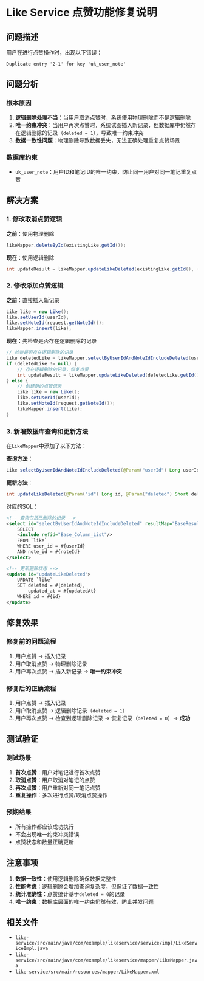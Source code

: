 # Like Service 点赞功能修复说明

## 问题描述

用户在进行点赞操作时，出现以下错误：
```
Duplicate entry '2-1' for key 'uk_user_note'
```

## 问题分析

### 根本原因
1. **逻辑删除处理不当**：当用户取消点赞时，系统使用物理删除而不是逻辑删除
2. **唯一约束冲突**：当用户再次点赞时，系统试图插入新记录，但数据库中仍然存在逻辑删除的记录（`deleted = 1`），导致唯一约束冲突
3. **数据一致性问题**：物理删除导致数据丢失，无法正确处理重复点赞场景

### 数据库约束
- `uk_user_note`：用户ID和笔记ID的唯一约束，防止同一用户对同一笔记重复点赞

## 解决方案

### 1. 修改取消点赞逻辑
**之前**：使用物理删除
```java
likeMapper.deleteById(existingLike.getId());
```

**现在**：使用逻辑删除
```java
int updateResult = likeMapper.updateLikeDeleted(existingLike.getId(), (short) 1, LocalDateTime.now());
```

### 2. 修改添加点赞逻辑
**之前**：直接插入新记录
```java
Like like = new Like();
like.setUserId(userId);
like.setNoteId(request.getNoteId());
likeMapper.insert(like);
```

**现在**：先检查是否存在逻辑删除的记录
```java
// 检查是否存在逻辑删除的记录
Like deletedLike = likeMapper.selectByUserIdAndNoteIdIncludeDeleted(userId, request.getNoteId());
if (deletedLike != null) {
    // 存在逻辑删除的记录，恢复点赞
    int updateResult = likeMapper.updateLikeDeleted(deletedLike.getId(), (short) 0, LocalDateTime.now());
} else {
    // 创建新的点赞记录
    Like like = new Like();
    like.setUserId(userId);
    like.setNoteId(request.getNoteId());
    likeMapper.insert(like);
}
```

### 3. 新增数据库查询和更新方法
在`LikeMapper`中添加了以下方法：

**查询方法**：
```java
Like selectByUserIdAndNoteIdIncludeDeleted(@Param("userId") Long userId, @Param("noteId") Long noteId);
```

**更新方法**：
```java
int updateLikeDeleted(@Param("id") Long id, @Param("deleted") Short deleted, @Param("updatedAt") LocalDateTime updatedAt);
```

对应的SQL：
```xml
<!-- 查询包括已删除的记录 -->
<select id="selectByUserIdAndNoteIdIncludeDeleted" resultMap="BaseResultMap">
    SELECT 
    <include refid="Base_Column_List"/>
    FROM `like`
    WHERE user_id = #{userId} 
    AND note_id = #{noteId}
</select>

<!-- 更新删除状态 -->
<update id="updateLikeDeleted">
    UPDATE `like` 
    SET deleted = #{deleted}, 
        updated_at = #{updatedAt}
    WHERE id = #{id}
</update>
```

## 修复效果

### 修复前的问题流程
1. 用户点赞 → 插入记录
2. 用户取消点赞 → 物理删除记录
3. 用户再次点赞 → 插入新记录 → **唯一约束冲突**

### 修复后的正确流程
1. 用户点赞 → 插入记录
2. 用户取消点赞 → 逻辑删除记录（`deleted = 1`）
3. 用户再次点赞 → 检查到逻辑删除记录 → 恢复记录（`deleted = 0`）→ **成功**

## 测试验证

### 测试场景
1. **首次点赞**：用户对笔记进行首次点赞
2. **取消点赞**：用户取消对笔记的点赞
3. **再次点赞**：用户重新对同一笔记点赞
4. **重复操作**：多次进行点赞/取消点赞操作

### 预期结果
- 所有操作都应该成功执行
- 不会出现唯一约束冲突错误
- 点赞状态和数量正确更新

## 注意事项

1. **数据一致性**：使用逻辑删除确保数据完整性
2. **性能考虑**：逻辑删除会增加查询复杂度，但保证了数据一致性
3. **统计准确性**：点赞统计基于`deleted = 0`的记录
4. **唯一约束**：数据库层面的唯一约束仍然有效，防止并发问题

## 相关文件

- `like-service/src/main/java/com/example/likeservice/service/impl/LikeServiceImpl.java`
- `like-service/src/main/java/com/example/likeservice/mapper/LikeMapper.java`
- `like-service/src/main/resources/mapper/LikeMapper.xml` 